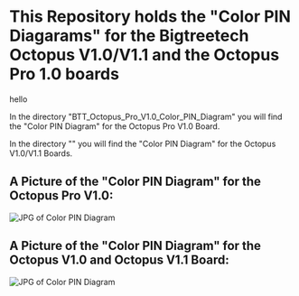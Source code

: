 # This Repository holds the "Color PIN Diagarams" for the Bigtreetech Octopus V1.0/V1.1 and the Octopus Pro 1.0 boards

hello

In the directory "BTT_Octopus_Pro_V1.0_Color_PIN_Diagram" you will find the "Color PIN Diagram" for the Octopus Pro V1.0 Board.

In the directory "" you will find the "Color PIN Diagram" for the Octopus V1.0/V1.1 Boards.

## A Picture of the "Color PIN Diagram" for the Octopus Pro V1.0:

![JPG of Color PIN Diagram](/BTT_Octopus_Pro_V1.0_Color_PIN_Diagram/BIGTREETECH-Octopus-Pro-V1.0-color-PIN-V2.0.jpg)


## A Picture of the "Color PIN Diagram" for the Octopus V1.0 and Octopus V1.1 Board:


![JPG of Color PIN Diagram](/BTT_Octopus_V1.1_Color_PIN_Diagram/BIGTREETECH-Octopus-1.1-color-PIN.jpg)